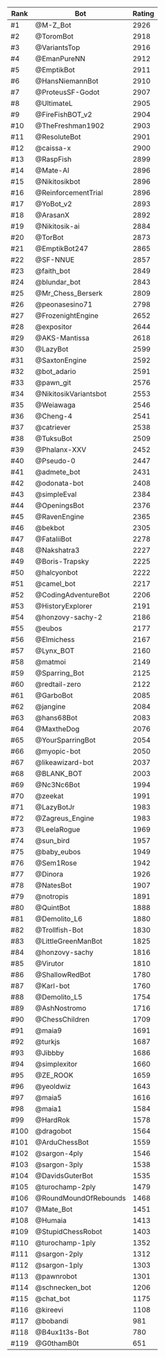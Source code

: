 Rank|Bot|Rating
---|---|---
#1|@M-Z_Bot|2926
#2|@ToromBot|2918
#3|@VariantsTop|2916
#4|@EmanPureNN|2912
#5|@EmptikBot|2911
#6|@HansNiemannBot|2910
#7|@ProteusSF-Godot|2907
#8|@UltimateL|2905
#9|@FireFishBOT_v2|2904
#10|@TheFreshman1902|2903
#11|@ResoluteBot|2901
#12|@caissa-x|2900
#13|@RaspFish|2899
#14|@Mate-AI|2896
#15|@Nikitosikbot|2896
#16|@ReinforcementTrial|2896
#17|@YoBot_v2|2893
#18|@ArasanX|2892
#19|@Nikitosik-ai|2884
#20|@TorBot|2873
#21|@EmptikBot247|2865
#22|@SF-NNUE|2857
#23|@faith_bot|2849
#24|@blundar_bot|2843
#25|@Mr_Chess_Berserk|2809
#26|@peonasesino71|2798
#27|@FrozenightEngine|2652
#28|@expositor|2644
#29|@AKS-Mantissa|2618
#30|@LazyBot|2599
#31|@SaxtonEngine|2592
#32|@bot_adario|2591
#33|@pawn_git|2576
#34|@NikitosikVariantsbot|2553
#35|@Weiawaga|2546
#36|@Cheng-4|2541
#37|@catriever|2538
#38|@TuksuBot|2509
#39|@Phalanx-XXV|2452
#40|@Pseudo-0|2447
#41|@admete_bot|2431
#42|@odonata-bot|2408
#43|@simpleEval|2384
#44|@OpeningsBot|2376
#45|@RavenEngine|2365
#46|@bekbot|2305
#47|@FataliiBot|2278
#48|@Nakshatra3|2227
#49|@Boris-Trapsky|2225
#50|@halcyonbot|2222
#51|@camel_bot|2217
#52|@CodingAdventureBot|2206
#53|@HistoryExplorer|2191
#54|@honzovy-sachy-2|2186
#55|@eubos|2177
#56|@Elmichess|2167
#57|@Lynx_BOT|2160
#58|@matmoi|2149
#59|@Sparring_Bot|2125
#60|@redtail-zero|2122
#61|@GarboBot|2085
#62|@jangine|2084
#63|@hans68Bot|2083
#64|@MaxtheDog|2076
#65|@YourSparringBot|2054
#66|@myopic-bot|2050
#67|@likeawizard-bot|2037
#68|@BLANK_BOT|2003
#69|@Nc3Nc6Bot|1994
#70|@zeekat|1991
#71|@LazyBotJr|1983
#72|@Zagreus_Engine|1983
#73|@LeelaRogue|1969
#74|@sun_bird|1957
#75|@baby_eubos|1949
#76|@Sem1Rose|1942
#77|@Dinora|1926
#78|@NatesBot|1907
#79|@notropis|1891
#80|@QuintBot|1888
#81|@Demolito_L6|1880
#82|@Trollfish-Bot|1830
#83|@LittleGreenManBot|1825
#84|@honzovy-sachy|1816
#85|@Virutor|1810
#86|@ShallowRedBot|1780
#87|@Karl-bot|1760
#88|@Demolito_L5|1754
#89|@AshNostromo|1716
#90|@ChessChildren|1709
#91|@maia9|1691
#92|@turkjs|1687
#93|@Jibbby|1686
#94|@simplexitor|1660
#95|@ZE_ROOK|1659
#96|@yeoldwiz|1643
#97|@maia5|1616
#98|@maia1|1584
#99|@HardRok|1578
#100|@dragobot|1564
#101|@ArduChessBot|1559
#102|@sargon-4ply|1546
#103|@sargon-3ply|1538
#104|@DavidsGuterBot|1535
#105|@turochamp-2ply|1479
#106|@RoundMoundOfRebounds|1468
#107|@Mate_Bot|1451
#108|@Humaia|1413
#109|@StupidChessRobot|1403
#110|@turochamp-1ply|1352
#111|@sargon-2ply|1312
#112|@sargon-1ply|1303
#113|@pawnrobot|1301
#114|@schnecken_bot|1206
#115|@chat_bot|1175
#116|@kireevi|1108
#117|@bobandi|981
#118|@B4ux1t3s-Bot|780
#119|@G0thamB0t|651

